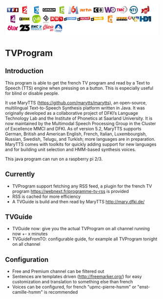 ![tvprogram](tvprogram.png)

# TVProgram

## Introduction
This program is able to get the french TV program and read by a Text to Speech (TTS) engine when pressing on a button. 
This is especially useful for blind or disable people.

It use MaryTTS (https://github.com/marytts/marytts), an open-source, multilingual Text-to-Speech Synthesis platform written in Java. It was originally developed as a collaborative project of DFKI’s Language Technology Lab and the Institute of Phonetics at Saarland University. It is now maintained by the Multimodal Speech Processing Group in the Cluster of Excellence MMCI and DFKI.
As of version 5.2, MaryTTS supports German, British and American English, French, Italian, Luxembourgish, Russian, Swedish, Telugu, and Turkish; more languages are in preparation. MaryTTS comes with toolkits for quickly adding support for new languages and for building unit selection and HMM-based synthesis voices.

This java program can run on a raspberry pi 2/3. 

## Currently
* TVProgram support fetching any RSS feed, a plugin for the french TV program https://webnext.fr/programme-tv-rss is provided
* RSS is cached for more efficiency
* A TVGuide is build and then read by MaryTTS http://mary.dfki.de/

## TVGuide
* TVGuide now: give you the actual TVProgram on all channel running now +- x minutes
* TVGuideFromTO: configurable guide, for example all TVProgram tonight on all channel

## Configuration
* Free and Premium channel can be filtered out
* Sentences are templates driven (http://freemarker.org/) for easy customization and translation to something else than french
* Voices can be configured, for french "upmc-pierre-hsmm" or "enst-camille-hsmm" is recommended